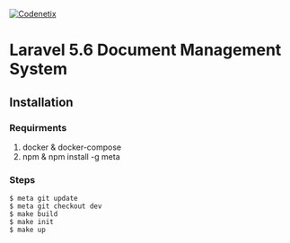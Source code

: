 [![Codenetix](https://www.codenetix.com/img/codenetix-logo-light.svg)](https://www.codenetix.com/)

# Laravel 5.6 Document Management System

## Installation

### Requirments

1. docker & docker-compose
2. npm & npm install -g meta

### Steps

```
$ meta git update
$ meta git checkout dev
$ make build
$ make init
$ make up
```
